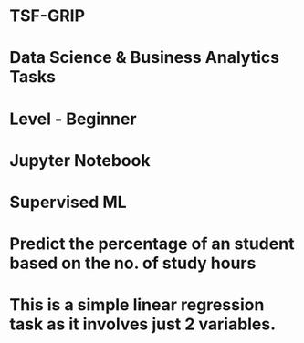 # TSF-GRIP
# Data Science &amp; Business Analytics Tasks
# Level - Beginner
# Jupyter Notebook
# Supervised ML
# Predict the percentage of an student based on the no. of study hours
# This is a simple linear regression task as it involves just 2 variables.
